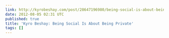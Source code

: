 ```yaml
---
link: http://kyrobeshay.com/post/28647196980/being-social-is-about-being-private
date: 2012-08-05 02:31 UTC
published: true
title: 'Kyro Beshay: Being Social Is About Being Private'
tags: []
---
```



